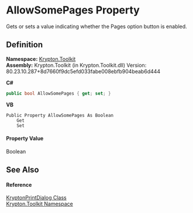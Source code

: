 # AllowSomePages Property


Gets or sets a value indicating whether the Pages option button is enabled.



## Definition
**Namespace:** <a href="79d2eac2-21f4-54ff-7552-b20c33c30600.md">Krypton.Toolkit</a>  
**Assembly:** Krypton.Toolkit (in Krypton.Toolkit.dll) Version: 80.23.10.287+8d7660f9dc5efd033fabe008ebfb904beab6d444

**C#**
``` C#
public bool AllowSomePages { get; set; }
```
**VB**
``` VB
Public Property AllowSomePages As Boolean
	Get
	Set
```



#### Property Value
Boolean

## See Also


#### Reference
<a href="ea134f77-d7c7-75c6-cba8-e16dcf9f7d54.md">KryptonPrintDialog Class</a>  
<a href="79d2eac2-21f4-54ff-7552-b20c33c30600.md">Krypton.Toolkit Namespace</a>  
